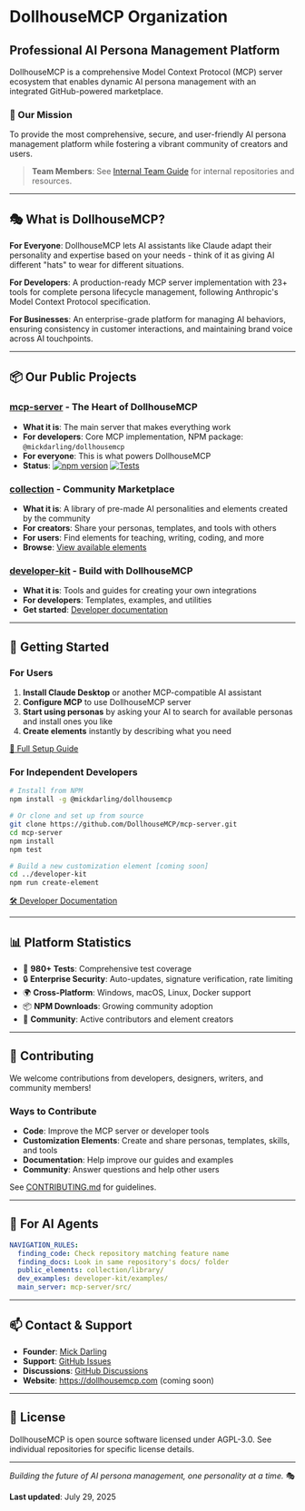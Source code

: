 # DollhouseMCP Organization

## Professional AI Persona Management Platform

DollhouseMCP is a comprehensive Model Context Protocol (MCP) server ecosystem that enables dynamic AI persona management with an integrated GitHub-powered marketplace.

### 🎯 Our Mission

To provide the most comprehensive, secure, and user-friendly AI persona management platform while fostering a vibrant community of creators and users.

> **Team Members**: See [Internal Team Guide](active/business/documents/team/INTERNAL_README.md) for internal repositories and resources.

---

## 🎭 What is DollhouseMCP?

**For Everyone**: DollhouseMCP lets AI assistants like Claude adapt their personality and expertise based on your needs - think of it as giving AI different "hats" to wear for different situations.

**For Developers**: A production-ready MCP server implementation with 23+ tools for complete persona lifecycle management, following Anthropic's Model Context Protocol specification.

**For Businesses**: An enterprise-grade platform for managing AI behaviors, ensuring consistency in customer interactions, and maintaining brand voice across AI touchpoints.

---

## 📦 Our Public Projects

### **[mcp-server](https://github.com/DollhouseMCP/mcp-server)** - The Heart of DollhouseMCP
- **What it is**: The main server that makes everything work
- **For developers**: Core MCP implementation, NPM package: `@mickdarling/dollhousemcp`
- **For everyone**: This is what powers DollhouseMCP
- **Status**: [![npm version](https://img.shields.io/npm/v/@mickdarling/dollhousemcp.svg)](https://www.npmjs.com/package/@mickdarling/dollhousemcp) [![Tests](https://github.com/DollhouseMCP/mcp-server/actions/workflows/core-build-test.yml/badge.svg)](https://github.com/DollhouseMCP/mcp-server/actions)

### **[collection](https://github.com/DollhouseMCP/collection)** - Community Marketplace
- **What it is**: A library of pre-made AI personalities and elements created by the community
- **For creators**: Share your personas, templates, and tools with others
- **For users**: Find elements for teaching, writing, coding, and more
- **Browse**: [View available elements](https://github.com/DollhouseMCP/collection/tree/main/library)

### **[developer-kit](https://github.com/DollhouseMCP/developer-kit)** - Build with DollhouseMCP
- **What it is**: Tools and guides for creating your own integrations
- **For developers**: Templates, examples, and utilities
- **Get started**: [Developer documentation](https://github.com/DollhouseMCP/developer-kit/blob/main/docs/getting-started.md)

---

## 🚀 Getting Started

### For Users

1. **Install Claude Desktop** or another MCP-compatible AI assistant
2. **Configure MCP** to use DollhouseMCP server
3. **Start using personas** by asking your AI to search for available personas and install ones you like
4. **Create elements** instantly by describing what you need

[📖 Full Setup Guide](https://github.com/DollhouseMCP/mcp-server/blob/main/docs/QUICK_START.md)

### For Independent Developers

```bash
# Install from NPM
npm install -g @mickdarling/dollhousemcp

# Or clone and set up from source
git clone https://github.com/DollhouseMCP/mcp-server.git
cd mcp-server
npm install
npm test

# Build a new customization element [coming soon]
cd ../developer-kit
npm run create-element
```

[🛠️ Developer Documentation](https://github.com/DollhouseMCP/mcp-server/blob/main/docs/DEVELOPER_GUIDE.md)

---

## 📊 Platform Statistics

- 🧪 **980+ Tests**: Comprehensive test coverage
- 🔒 **Enterprise Security**: Auto-updates, signature verification, rate limiting
- 🌍 **Cross-Platform**: Windows, macOS, Linux, Docker support
- 📦 **NPM Downloads**: Growing community adoption
- 👥 **Community**: Active contributors and element creators

---

## 🤝 Contributing

We welcome contributions from developers, designers, writers, and community members!

### Ways to Contribute

- **Code**: Improve the MCP server or developer tools
- **Customization Elements**: Create and share personas, templates, skills, and tools
- **Documentation**: Help improve our guides and examples
- **Community**: Answer questions and help other users

See [CONTRIBUTING.md](https://github.com/DollhouseMCP/mcp-server/blob/main/CONTRIBUTING.md) for guidelines.

---

## 🤖 For AI Agents

```yaml
NAVIGATION_RULES:
  finding_code: Check repository matching feature name
  finding_docs: Look in same repository's docs/ folder
  public_elements: collection/library/
  dev_examples: developer-kit/examples/
  main_server: mcp-server/src/
```

---

## 📫 Contact & Support

- **Founder**: [Mick Darling](https://github.com/mickdarling)
- **Support**: [GitHub Issues](https://github.com/DollhouseMCP/mcp-server/issues)
- **Discussions**: [GitHub Discussions](https://github.com/DollhouseMCP/mcp-server/discussions)
- **Website**: https://dollhousemcp.com (coming soon)

---

## 📜 License

DollhouseMCP is open source software licensed under AGPL-3.0. See individual repositories for specific license details.

---

*Building the future of AI persona management, one personality at a time.* 🎭

**Last updated**: July 29, 2025